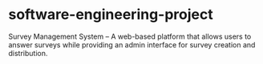 # software-engineering-project
Survey Management System – A web-based platform that allows users to answer surveys while providing an admin interface for survey creation and distribution.
